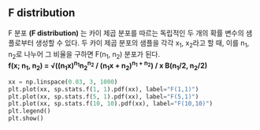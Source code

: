 ## F distribution
F 분포 **(F distribution)** 는 카이 제곱 분포를 따르는 독립적인 두 개의 확률 변수의 샘플로부터 생성할 수 있다. 두 카이 제곱 분포의 샘플을 각각 x<sub>1</sub>, x<sub>2</sub>라고 할 때, 이를 n<sub>1</sub>, n<sub>2</sub>로 나누어 그 비율을 구하면 F(n<sub>1</sub>, n<sub>2</sub>) 분포가 된다.<br>
**f(x; n<sub>1</sub>, n<sub>2</sub>) = &radic;((n<sub>1</sub>x)<sup>n<sub>1</sub></sup>n<sub>2</sub><sup>n<sub>2</sub></sup> / (n<sub>1</sub>x + n<sub>2</sub>)<sup>n<sub>1</sub> + n<sub>2</sub></sup>) / x B(n<sub>1</sub>/2, n<sub>2</sub>/2)**

```python
xx = np.linspace(0.03, 3, 1000)
plt.plot(xx, sp.stats.f(1, 1).pdf(xx), label="F(1,1)")
plt.plot(xx, sp.stats.f(5, 1).pdf(xx), label="F(5,1)")
plt.plot(xx, sp.stats.f(10, 10).pdf(xx), label="F(10,10)")
plt.legend()
plt.show()
```
